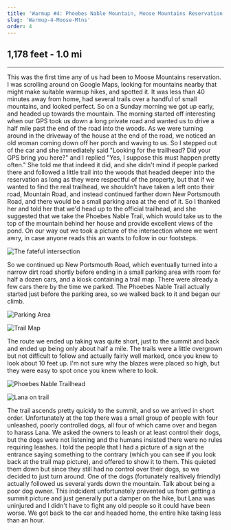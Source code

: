 ```yaml
---
title: 'Warmup #4: Phoebes Nable Mountain, Moose Mountains Reservation - 5/31/20'
slug: 'Warmup-4-Moose-Mtns'
order: 4
---
```


## 1,178 feet - 1.0 mi

-------------------

This was the first time any of us had been to Moose Mountains reservation. I was scrolling around on Google Maps, looking for mountains nearby that might make suitable warmup hikes, and spotted it. It was less than 40 minutes away from home, had several trails over a handful of small mountains, and looked perfect. So on a Sunday morning we got up early, and headed up towards the mountain. The morning started off interesting when our GPS took us down a long private road and wanted us to drive a half mile past the end of the road into the woods. As we were turning around in the driveway of the house at the end of the road, we noticed an old woman coming down off her porch and waving to us. So I stepped out of the car and she immediately said "Looking for the trailhead? Did your GPS bring you here?" and I replied "Yes, I suppose this must happen pretty often." She told me that indeed it did, and she didn't mind if people parked there and followed a little trail into the woods that headed deeper into the reservation as long as they were respectful of the property, but that if we wanted to find the real trailhead, we shouldn't have taken a left onto their road, Mountain Road, and instead continued farther down New Portsmouth Road, and there would be a small parking area at the end of it. So I thanked her and told her that we'd head up to the official trailhead, and she suggested that we take the Phoebes Nable Trail, which would take us to the top of the mountain behind her house and provide excellent views of the pond.
On our way out we took a picture of the intersection where we went awry, in case anyone reads this an wants to follow in our footsteps.

![The fateful intersection](moose-mtn-res/wrong-road.jpg)

So we continued up New Portsmouth Road, which eventually turned into a narrow dirt road shortly before ending in a small parking area with room for half a dozen cars, and a kiosk containing a trail map. There were already a few cars there by the time we parked. The Phoebes Nable Trail actually started just before the parking area, so we walked back to it and began our climb.

![Parking Area](moose-mtn-res/parking-area.jpg)

![Trail Map](moose-mtn-res/trail-map.jpg)

The route we ended up taking was quite short, just to the summit and back and ended up being only about half a mile. The trails were a little overgrown but not difficult to follow and actually fairly well marked, once you knew to look about 10 feet up. I'm not sure why the blazes were placed so high, but they were easy to spot once you knew where to look. 

![Phoebes Nable Trailhead](moose-mtn-res/trailhead.jpg)

![Lana on trail](moose-mtn-res/dog-on-trail.jpg)

The trail ascends pretty quickly to the summit, and so we arrived in short order. Unfortunately at the top there was a small group of people with four unleashed, poorly controlled dogs, all four of which came over and began to harass Lana. We asked the owners to leash or at least control their dogs, but the dogs were not listening and the humans insisted there were no rules requiring leashes. I told the people that I had a picture of a sign at the entrance saying something to the contrary (which you can see if you look back at the trail map picture), and offered to show it to them. This quieted them down but since they still had no control over their dogs, so we decided to just turn around. One of the dogs (fortunately realtively friendly) actually followed us several yards down the mountain. Talk about being a poor dog owner. This indcident unfortunately prevented us from getting a summit picture and just generally put a damper on the hike, but Lana was uninjured and I didn't have to fight any old people so it could have been worse. We got back to the car and headed home, the entire hike taking less than an hour.
